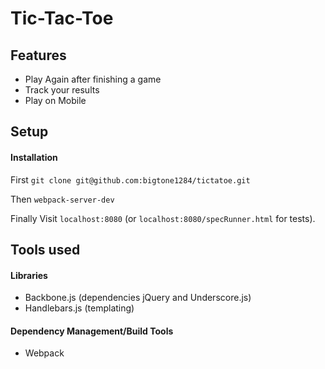 Tic-Tac-Toe
============

## Features

- Play Again after finishing a game
- Track your results
- Play on Mobile

## Setup

#### Installation

First
`git clone git@github.com:bigtone1284/tictatoe.git`

Then
`webpack-server-dev`

Finally
Visit
`localhost:8080`
(or `localhost:8080/specRunner.html` for tests).

## Tools used

#### Libraries
- Backbone.js (dependencies jQuery and Underscore.js)
- Handlebars.js (templating)

#### Dependency Management/Build Tools
- Webpack
